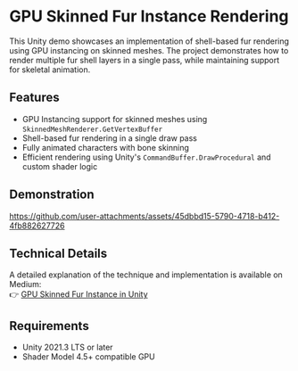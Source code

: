 # GPU Skinned Fur Instance Rendering

This Unity demo showcases an implementation of shell-based fur rendering using GPU instancing on skinned meshes. The project demonstrates how to render multiple fur shell layers in a single pass, while maintaining support for skeletal animation.

## Features

- GPU Instancing support for skinned meshes using `SkinnedMeshRenderer.GetVertexBuffer`
- Shell-based fur rendering in a single draw pass  
- Fully animated characters with bone skinning  
- Efficient rendering using Unity's `CommandBuffer.DrawProcedural` and custom shader logic

## Demonstration

https://github.com/user-attachments/assets/45dbbd15-5790-4718-b412-4fb882627726

## Technical Details

A detailed explanation of the technique and implementation is available on Medium:  
👉 [GPU Skinned Fur Instance in Unity](https://medium.com/@TienYoung/gpu-skinned-fur-instance-in-unity-ccc0668b4202)

## Requirements

- Unity 2021.3 LTS or later  
- Shader Model 4.5+ compatible GPU
